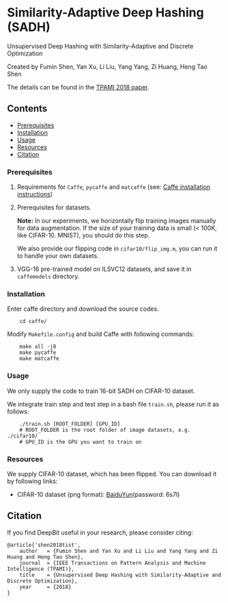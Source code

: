 Similarity-Adaptive Deep Hashing (SADH)
====

Unsupervised Deep Hashing with Similarity-Adaptive and Discrete Optimization

Created by Fumin Shen, Yan Xu, Li Liu, Yang Yang, Zi Huang, Heng Tao Shen

The details can be found in the [TPAMI 2018 paper](#).

## Contents ##

- [Prerequisites](#prerequisites)
- [Installation](#installation)
- [Usage](#usage)
- [Resources](#resources)
- [Citation](#citation)

### Prerequisites ###

1. Requirements for `Caffe`, `pycaffe` and `matcaffe` (see: [Caffe installation instructions](http://caffe.berkeleyvision.org/installation.html))

2. Prerequisites for datasets.
    
    **Note:** In our experiments, we horizontally flip training images manually for data augmentation. If the size of your training data is small (< 100K, like CIFAR-10. MNIST), you should do this step.

    We also provide our flipping code in `cifar10/flip_img.m`, you can run it to handle your own datasets.

3. VGG-16 pre-trained model on ILSVC12 datasets, and save it in `caffemodels` directory.
    

### Installation ###

Enter caffe directory and download the source codes.
```Shell
    cd caffe/
```

Modify `Makefile.config` and build Caffe with following commands:
```Shell
    make all -j8
    make pycaffe
    make matcaffe
```

### Usage ###

We only supply the code to train 16-bit SADH on CIFAR-10 dataset.

We integrate train step and test step in a bash file `train.sh`, please run it as follows:
```Shell
    ./train.sh [ROOT_FOLDER] [GPU_ID]
    # ROOT_FOLDER is the root folder of image datasets, e.g. ./cifar10/
    # GPU_ID is the GPU you want to train on
```

### Resources ###

We supply CIFAR-10 dataset, which has been flipped. You can download it by following links:

- CIFAR-10 dataset (png format): [BaiduYun](#https://pan.baidu.com/s/1pMCWc1H)(password: 6s7l)


## Citation ##

If you find DeepBit useful in your research, please consider citing:

    @article{'shen2018tist',
        author   = {Fumin Shen and Yan Xu and Li Liu and Yang Yang and Zi Huang and Heng Tao Shen},
        journal  = {IEEE Transactions on Pattern Analysis and Machine Intelligence (TPAMI)}, 
        title    = {Unsupervised Deep Hashing with Similarity-Adaptive and Discrete Optimization},
        year     = {2018}
    }
